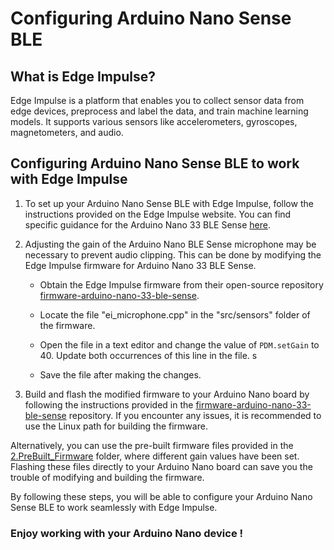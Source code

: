 # Configuring Arduino Nano Sense BLE

## What is Edge Impulse?

 Edge Impulse is a platform that enables you to collect sensor data from edge devices, preprocess and label the data, and train machine learning models. It supports various sensors like accelerometers, gyroscopes, magnetometers, and audio.

## Configuring Arduino Nano Sense BLE to work with Edge Impulse

1. To set up your Arduino Nano Sense BLE with Edge Impulse, follow the instructions provided on the Edge Impulse website. You can find specific guidance for the Arduino Nano 33 BLE Sense [here](https://docs.edgeimpulse.com/docs/development-platforms/officially-supported-mcu-targets/arduino-nano-33-ble-sense).

2. Adjusting the gain of the Arduino Nano BLE Sense microphone may be necessary to prevent audio clipping. This can be done by modifying the Edge Impulse firmware for Arduino Nano 33 BLE Sense.

   - Obtain the Edge Impulse firmware from their open-source repository [firmware-arduino-nano-33-ble-sense](https://github.com/edgeimpulse/firmware-arduino-nano-33-ble-sense).

   - Locate the file "ei_microphone.cpp" in the "src/sensors" folder of the firmware.  

   - Open the file in a text editor and change the value of `PDM.setGain` to 40. Update both occurrences of this line in the file. 
s
   - Save the file after making the changes.   

3. Build and flash the modified firmware to your Arduino Nano board by following the instructions provided in the [firmware-arduino-nano-33-ble-sense](https://github.com/edgeimpulse/firmware-arduino-nano-33-ble-sense) repository. If you encounter any issues, it is recommended to use the Linux path for building the firmware.

Alternatively, you can use the pre-built firmware files provided in the [2.PreBuilt_Firmware](https://github.com/AYUSHs799/SpiroMask_DIY/tree/main/0.Configure_NanoSenseBLE/2.PreBuilt_Firmware) folder, where different gain values have been set. Flashing these files directly to your Arduino Nano board can save you the trouble of modifying and building the firmware.

By following these steps, you will be able to configure your Arduino Nano Sense BLE to work seamlessly with Edge Impulse.

### **Enjoy working with your Arduino Nano device !**